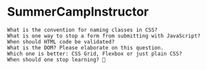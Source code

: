 # SummerCampInstructor


    What is the convention for naming classes in CSS?
    What is one way to stop a form from submitting with JavaScript?
    When should HTML code be validated?
    What is the DOM? Please elaborate on this question.
    Which one is better: CSS Grid, Flexbox or just plain CSS?
    When should one stop learning? 🤔
